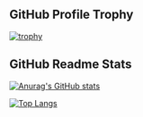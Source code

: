 ## GitHub Profile Trophy

[![trophy](https://github-profile-trophy.vercel.app/?username=srpkdyy&theme=onedark&column=7)](https://github.com/ryo-ma/github-profile-trophy)

## GitHub Readme Stats

[![Anurag's GitHub stats](https://github-readme-stats.vercel.app/api?username=srpkdyy&theme=onedark&count_private=true&include_all_commits=true)](https://github.com/anuraghazra/github-readme-stats)

[![Top Langs](https://github-readme-stats.vercel.app/api/top-langs/?username=srpkdyy&exclude_repo=GeisterLibrary&theme=onedark&layout=compact&langs_count=10)](https://github.com/anuraghazra/github-readme-stats)
